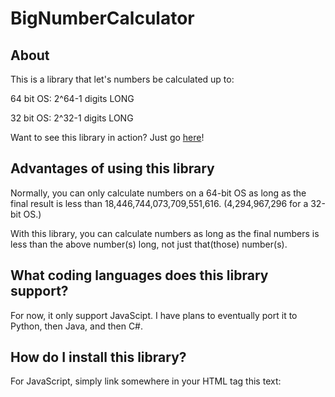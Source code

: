 # BigNumberCalculator

## About

This is a library that let's numbers be calculated up to:

  64 bit OS: 2^64-1 digits LONG 
  
  32 bit OS: 2^32-1 digits LONG

Want to see this library in action? Just go [here](github.com)!

## Advantages of using this library
Normally, you can only calculate numbers on a 64-bit OS as long as the final result is less than 18,446,744,073,709,551,616. (4,294,967,296 for a 32-bit OS.)

With this library, you can calculate numbers as long as the final numbers is less than the above number(s) long, not just that(those) number(s).

## What coding languages does this library support?
For now, it only support JavaScipt. I have plans to eventually port it to Python, then Java, and then C#.

## How do I install this library?

For JavaScript, simply link somewhere in your HTML <head> tag this text:

<script type="text/javascript" src="https://raw.githubusercontent.com/VirxEpicoder/BigNumberCalculator/master/BNC-Lib.js "></script>
